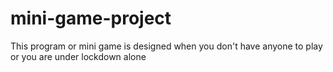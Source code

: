 # mini-game-project
This program or mini game is designed when you don't have anyone to play or you are under lockdown alone
